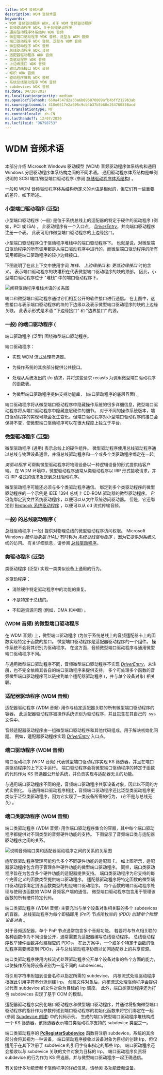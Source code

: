 ```yaml
---
title: WDM 音频术语
description: WDM 音频术语
keywords:
- WDM 音频驱动程序 WDK，关于 WDM 音频驱动程序
- 音频驱动程序 WDK，关于音频驱动程序
- 通用驱动程序体系结构 WDK 音频
- 微型端口驱动程序 WDK 音频、泛型与 WDM 音频
- 端口驱动程序 WDK 音频、泛型与 WDM 音频
- 微型驱动程序 WDK 音频
- 总线驱动程序 WDK 音频
- 适配器驱动程序 WDK 音频
- 类驱动程序 WDK 音频
- 上边缘接口 WDK 音频
- 较低边缘接口 WDK 音频
- 堆积 WDK 音频
- 驱动程序堆栈 WDK 音频
- 系统总线驱动程序 WDK 音频
- subdevices WDK 音频
ms.date: 04/20/2017
ms.localizationpriority: medium
ms.openlocfilehash: 660a4547d2a33a6b896870009afb4bff2129b3ab
ms.sourcegitcommit: 418e6617e2a695c9cb4b37b5b60e264760858acd
ms.translationtype: MT
ms.contentlocale: zh-CN
ms.lasthandoff: 12/07/2020
ms.locfileid: "96798753"
---
```

# <a name="wdm-audio-terminology"></a>WDM 音频术语


## <span id="wdm_audio_terminology"></span><span id="WDM_AUDIO_TERMINOLOGY"></span>


本部分介绍 Microsoft Windows 驱动模型 (WDM) 音频驱动程序体系结构和通用 Windows 分层驱动程序体系结构之间的不同术语。 通用驱动程序体系结构是举例说明的 SCSI 端口/微型端口驱动程序 (参阅 [存储驱动程序体系结构](../storage/storage-driver-architecture.md)) 。

一般和 WDM 音频驱动程序体系结构所定义的术语是相似的，但它们有一些重要的差异，如下所述。

### <a name="span-idminiport_driver__generic_spanspan-idminiport_driver__generic_spanspan-idminiport_driver__generic_spanminiport-driver-generic"></a><span id="Miniport_Driver__Generic_"></span><span id="miniport_driver__generic_"></span><span id="MINIPORT_DRIVER__GENERIC_"></span>小型端口驱动程序 (泛型) 

小型端口驱动程序 (一般) 是位于系统总线上的适配器的特定于硬件的驱动程序 (例如，PCI 或 ISA) 。 此驱动程序有一个入口点， [*DriverEntry*](/windows-hardware/drivers/ddi/wdm/nc-wdm-driver_initialize)，并向端口驱动程序注册一个表。 此表可用作微型端口驱动程序的上边缘接口。

小型端口驱动程序位于驱动程序堆栈中的端口驱动程序下。 也就是说，对微型端口驱动程序的所有调用都是从端口驱动程序中进行的，而微型端口驱动程序的所有调用都是端口驱动程序的较小边缘接口。

下图说明了在此上下文中使用字词 *堆栈*、 *上边缘接口* 和 *更低边缘接口* 时的含义。 表示端口驱动程序的块堆积在代表微型端口驱动程序的块的顶部。 因此，小型端口驱动程序位于 "堆栈" 中的端口驱动程序下。

![阐释驱动程序堆栈术语的关系图](images/drvstack.png)

端口和微型端口驱动程序通过它们相互公开的软件接口进行通信。 在上图中，这些接口与表示端口驱动程序的块的下边缘以及表示微型端口驱动程序的块的上边缘关联。 此表示形式是术语 "下边缘接口" 和 "边界接口" 的源。

### <a name="span-idport_driver__generic_spanspan-idport_driver__generic_spanspan-idport_driver__generic_spanport-driver-generic"></a><span id="Port_Driver__Generic_"></span><span id="port_driver__generic_"></span><span id="PORT_DRIVER__GENERIC_"></span>一般) 的端口驱动程序 (

端口驱动程序 (泛型) 围绕微型端口驱动程序。

端口驱动程序：

-   实现 WDM 流式处理筛选器。

-   为操作系统的其余部分提供公共接口。

-   处理从系统发出的 i/o 请求，并将这些请求 recasts 为调用微型端口驱动程序的函数表。

-   为微型端口驱动程序提供支持功能库， (端口驱动程序的底层界面) 。

端口驱动程序将从微型端口驱动程序中隐藏操作系统的很多详细信息，微型端口驱动程序将从端口驱动程序中隐藏底层硬件的细节。 对于不同的操作系统版本，端口驱动程序的实现可能会发生变化，但端口驱动程序对小型端口驱动程序的接口会保持不变，使微型端口驱动程序可以在很大程度上独立于平台。

### <a name="span-idminidriver__generic_spanspan-idminidriver__generic_spanspan-idminidriver__generic_spanminidriver-generic"></a><span id="Minidriver__Generic_"></span><span id="minidriver__generic_"></span><span id="MINIDRIVER__GENERIC_"></span>微型驱动程序 (泛型) 

微型驱动程序 (通用) 表示总线上的硬件组件。 微型驱动程序使用总线驱动程序通过总线与物理设备通信，并将总线驱动程序和一个或多个类驱动程序绑定在一起。

*类驱动程序* 可帮助微型驱动程序将物理设备以一种逻辑设备的形式提供给客户端。 在 WDM 环境中，微型驱动程序通常从类驱动程序以 IRP 形式接收请求，并将 IRP 格式的请求发送到总线驱动程序。

微型驱动程序可能还必须与多个类驱动程序通信。 绑定到多个类驱动程序的微型驱动程序的一个示例是 IEEE 1394 总线上 CD-ROM 驱动器的微型驱动程序。 它可能绑定到文件系统驱动程序，以便可以从文件系统访问驱动器。 但是，它还绑定到 [Redbook 系统驱动程序](kernel-mode-wdm-audio-components.md#redbook_system_driver) ，以便可以从 cd 流式传输音频。

### <a name="span-idbus_driver__generic_spanspan-idbus_driver__generic_spanspan-idbus_driver__generic_spanbus-driver-generic"></a><span id="Bus_Driver__Generic_"></span><span id="bus_driver__generic_"></span><span id="BUS_DRIVER__GENERIC_"></span>一般) 的总线驱动程序 (

总线驱动程序 (一般) 提供对物理总线的微型驱动程序访问权限。 Microsoft Windows *硬件抽象层 (HAL)* 有时称为 *系统总线驱动程序* ，因为它提供对系统总线的访问。 有关详细信息，请参阅 [总线驱动程序](../kernel/bus-drivers.md)。

### <a name="span-idclass_driver__generic_spanspan-idclass_driver__generic_spanspan-idclass_driver__generic_spanclass-driver-generic"></a><span id="Class_Driver__Generic_"></span><span id="class_driver__generic_"></span><span id="CLASS_DRIVER__GENERIC_"></span>类驱动程序 (泛型) 

类驱动程序 (泛型) 实现一类类似设备上通用的行为。

类驱动程序：

-   消除硬件特定驱动程序中的功能的重复。

-   不是特定于总线的。

-   不知道资源问题 (例如，DMA 和中断) 。

### <a name="span-idminiport_driver__wdm_audio_spanspan-idminiport_driver__wdm_audio_spanspan-idminiport_driver__wdm_audio_spanminiport-driver-wdm-audio"></a><span id="Miniport_Driver__WDM_Audio_"></span><span id="miniport_driver__wdm_audio_"></span><span id="MINIPORT_DRIVER__WDM_AUDIO_"></span> (WDM 音频) 的微型端口驱动程序

在 WDM 音频) 上，微型端口驱动程序 (为位于系统总线上的音频适配器卡上的函数实现特定于函数的接口。 微型端口驱动程序是适配器驱动程序的一个组件。 操作系统不会将其识别为驱动程序。 在这方面，音频微型端口驱动程序与通用微型端口驱动程序不同。

与通用微型端口驱动程序不同，音频微型端口驱动程序不实现 [*DriverEntry*](/windows-hardware/drivers/ddi/wdm/nc-wdm-driver_initialize)，未注册，也不完全依赖其各自的端口驱动程序来提供支持。 多个可处理多个函数的音频微型端口驱动程序可以链接到单个适配器驱动程序 (，并与单个设备对象) 相关联。

### <a name="span-idadapter_driver__wdm_audio_spanspan-idadapter_driver__wdm_audio_spanspan-idadapter_driver__wdm_audio_spanadapter-driver-wdm-audio"></a><span id="Adapter_Driver__WDM_Audio_"></span><span id="adapter_driver__wdm_audio_"></span><span id="ADAPTER_DRIVER__WDM_AUDIO_"></span>适配器驱动程序 (WDM 音频) 

适配器驱动程序 (WDM 音频) 用作与给定适配器关联的所有微型端口驱动程序的容器。 此适配器驱动程序被操作系统识别为驱动程序，并且包含在其自己的 .sys 文件中。

音频适配器驱动程序由一组微型端口驱动程序和其他代码组成，用于解决初始化问题。 例如，适配器驱动程序实现 [*DriverEntry*](/windows-hardware/drivers/ddi/wdm/nc-wdm-driver_initialize) 入口点。

### <a name="span-idport_driver__wdm_audio_spanspan-idport_driver__wdm_audio_spanspan-idport_driver__wdm_audio_spanport-driver-wdm-audio"></a><span id="Port_Driver__WDM_Audio_"></span><span id="port_driver__wdm_audio_"></span><span id="PORT_DRIVER__WDM_AUDIO_"></span>端口驱动程序 (WDM 音频) 

端口驱动程序 (WDM 音频) 代表微型端口驱动程序实现 KS 筛选器，并且在端口类驱动程序的上下文中运行。 端口驱动程序会将微型端口驱动程序的特定于函数的代码作为 KS 筛选器公开给系统，并负责实现与适配器无关的功能。

与通用端口驱动程序不同的是，音频端口驱动程序共享设备对象，因此以不同的方式实例化。 与通用端口驱动程序相比，音频端口驱动程序还比泛型类驱动程序更类似于泛型类驱动程序，因为它实现了一类设备所需的行为， (它不是与总线无关) 。

### <a name="span-idport_class_driver__wdm_audio_spanspan-idport_class_driver__wdm_audio_spanspan-idport_class_driver__wdm_audio_spanport-class-driver-wdm-audio"></a><span id="Port_Class_Driver__WDM_Audio_"></span><span id="port_class_driver__wdm_audio_"></span><span id="PORT_CLASS_DRIVER__WDM_AUDIO_"></span>端口类驱动程序 (WDM 音频) 

端口类驱动程序 (WDM 音频) 用作端口驱动程序集合的容器，其中每个端口驱动程序都提供对不同类型的音频硬件功能的支持。 下图显示了音频端口类与适配器驱动程序之间的关系。

![说明音频端口类和适配器驱动程序之间的关系的关系图](images/wdmaumi.png)

适配器驱动程序管理可能包含多个不同硬件功能的适配器卡。 如上图所示，适配器驱动程序包含用于管理各种硬件功能的微型端口驱动程序。 同样，端口类驱动程序旨在为包含多个硬件功能的适配器提供支持。 端口类驱动程序为它支持的每个完善定义的函数类型提供端口驱动程序。 适配器驱动程序将特定函数的微型端口驱动程序绑定到该函数类型的相应端口驱动程序。 每个函数的端口驱动程序处理与使用该函数的 WDM 音频客户端的通信。 微型端口驱动程序包含用于管理该函数的所有硬件特定代码。

端口类驱动程序 (WDM 音频) 主要充当与单个设备对象相关联的多个 subdevices 的容器。 总线驱动程序为每个即插即用 (PnP) 节点所枚举的 *(PDO) 创建单个物理设备对象* 。

对于音频适配器，单个 PnP 节点通常包含多个音频功能。 若要将与节点相关联的各种函数作为不同设备公开，通常需要为适配器编写总线驱动程序。 总线驱动程序枚举硬件函数并创建相应的 PDOs。 在此方案中，一个或多个特定于函数的驱动程序需要绑定到 PDOs，并与总线驱动程序协商以访问适配器上的共享资源。

端口类驱动程序使用内核流式处理驱动程序公开单个设备对象的各个方面的能力，以使操作系统将设备识别为一组不同的 subdevices。

将引用字符串附加到设备名称以指定所需的 subdevice。 内核流式处理驱动程序根据此引用字符串分派创建 Irp。 创建文件对象后，内核流式处理驱动程序会提供以代表 subdevice 的文件对象为目标的 Irp 调度。 此外，端口类驱动程序还为打包 subdevices 实现了基于 COM 的模型。

适配器驱动程序实例化端口驱动程序和微型端口驱动程序，并通过将指向微型端口驱动程序的指针作为参数传递到端口驱动程序的初始化函数来将它们绑定在一起 (参阅 [Subdevice 创建](subdevice-creation.md)) 中的代码示例。 生成的端口/微型端口驱动程序堆栈构成一个 KS 筛选器，该筛选器表示端口类驱动程序支持的 subdevice 类型之一。

端口类驱动程序的 [**PcRegisterSubdevice**](/windows-hardware/drivers/ddi/portcls/nf-portcls-pcregistersubdevice) 函数将注册 subdevice，系统的其余部分会将其视为一种设备。 端口驱动程序接收以设备对象为目标的创建 Irp，但仅适用于在其下注册了 subdevice 的引用字符串指定的那些 Irp。 端口驱动程序还会接收以与 subdevice 关联的文件对象为目标的 Irp。 端口驱动程序负责将 subdevice 的行为作为 KS 筛选器，并与微型端口驱动程序一起正确通信。

有关设计多功能音频卡驱动程序的详细信息，请参阅 [多功能音频设备](multifunction-audio-devices.md)。

 

